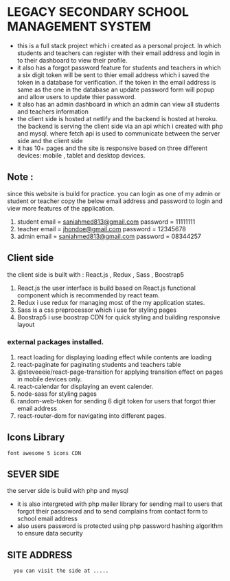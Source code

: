 # LEGACY SECONDARY SCHOOL MANAGEMENT SYSTEM
* this is a full stack project which i created as a personal project. In which students and teachers can register with their email address and login in to their dashboard to view their profile.
* it also has a forgot password feature for students and teachers in which a six digit token will be sent to thier email address which i  saved  the token in a database for verification.  if the token in the email address is same as the one in the database an update password form will popup and allow users to update thier password.
* it also has an admin dashboard in which an admin can view all students and teachers information
* the client side is hosted at netlify and the backend is hosted at heroku. the backend is serving the client side via an api which i created with php and mysql. where  fetch api is used to communicate between the server side and the client side
* it has 10+ pages and the site is responsive based on three different devices: mobile , tablet and desktop devices.
## Note :
  since this website is build for practice.
  you can login as one of my admin or student or teacher copy the below email address and password to login and view  more features of the application.
  1. student 
       email =  saniahmed813@gmail.com
      password = 11111111
  2. teacher
      email = jhondoe@gmail.com
      password = 12345678
  3. admin
     email = saniahmed813@gmail.com
     password = 08344257

## Client side 
  the client side is built with : React.js , Redux , Sass , Boostrap5
  1. React.js 
     the user interface is build based on React.js functional component which is recommended by react team.
  2. Redux 
      i use redux for  managing most of the my application states.
 3. Sass
   is a css preprocessor which i use for styling pages
 4. Boostrap5
    i use boostrap CDN for quick styling and building responsive layout

 ### external packages installed.
1. react loading
       for displaying loading effect while contents are loading
2. react-paginate
    for paginating students and teachers table
3.  @steveeeie/react-page-transition
   for applying transition effect on pages in mobile devices only.
4. react-calendar 
   for displaying an event calender.
5. node-sass
   for styling pages
6. random-web-token
   for sending 6 digit token for users that forgot thier email address
7. react-router-dom
   for navigating into different pages.
##  Icons Library
    font awesome 5 icons CDN
## SEVER SIDE
  the server side is build with php and mysql 
  * it is also intergreted with php mailer library for sending mail to 
    users that forgot their passoword and to send complains from contact form to 
    school email address
 * also users password is protected using php password hashing algorithm to ensure data security

## SITE ADDRESS
      you can visit the side at .....

   